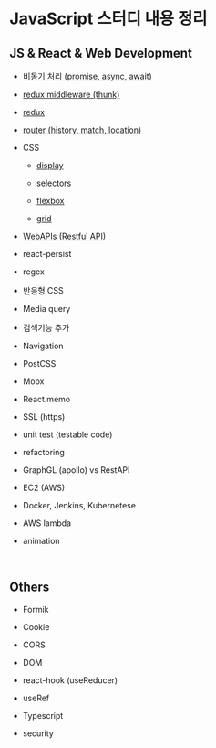# JavaScript 스터디 내용 정리

## JS & React & Web Development

- [비동기 처리 (promise, async, await)](https://github.com/doheelab/js-study/tree/master/async)

- [redux middleware (thunk)](https://github.com/doheelab/js-study/tree/master/redux-thunk)

- [redux](https://github.com/doheelab/js-study/tree/master/redux)

- [router (history, match, location)](https://github.com/doheelab/js-study/tree/master/react-router)

- CSS

  - [display](https://github.com/doheelab/js-study/blob/master/CSS/Display.md)

  - [selectors](https://github.com/doheelab/js-study/blob/master/CSS/Selectors.md)

  - [flexbox](https://github.com/doheelab/js-study/blob/master/CSS/Flexbox.md)

  - [grid](https://github.com/doheelab/js-study/blob/master/CSS/Grid.md)

- [WebAPIs (Restful API)](https://github.com/doheelab/js-study/tree/master/WebAPIs)

- react-persist

- regex

* 반응형 CSS

* Media query

* 검색기능 추가

* Navigation

* PostCSS

* Mobx

* React.memo

* SSL (https)

* unit test (testable code)

* refactoring

* GraphGL (apollo) vs RestAPI

* EC2 (AWS)

* Docker, Jenkins, Kubernetese

* AWS lambda

* animation

<br>

## Others

- Formik

- Cookie

- CORS

- DOM

- react-hook (useReducer)

- useRef

- Typescript

- security
